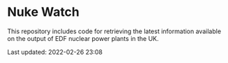 # Nuke Watch

This repository includes code for retrieving the latest information available on the output of EDF nuclear power plants in the UK.

Last updated: 2022-02-26 23:08